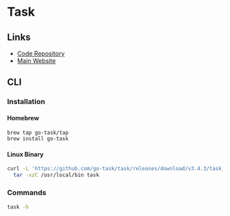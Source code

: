 # Task

## Links

- [Code Repository](https://github.com/go-task/task)
- [Main Website](https://taskfile.dev)

## CLI

### Installation

#### Homebrew

```sh
brew tap go-task/tap
brew install go-task
```

#### Linux Binary

```sh
curl -L 'https://github.com/go-task/task/releases/download/v3.4.3/task_linux_amd64.tar.gz' | \
  tar -xzC /usr/local/bin task
```

### Commands

```sh
task -h
```

<!-- ### Usage

```sh
cat << EOF > ./Taskfile.yml

EOF
``` -->
